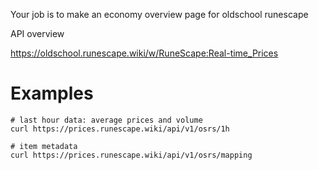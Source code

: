 Your job is to make an economy overview page for oldschool runescape

API overview

https://oldschool.runescape.wiki/w/RuneScape:Real-time_Prices

# Examples

```
# last hour data: average prices and volume
curl https://prices.runescape.wiki/api/v1/osrs/1h

# item metadata
curl https://prices.runescape.wiki/api/v1/osrs/mapping
```